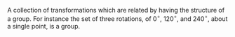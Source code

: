 A collection of transformations which are related by having the
structure of a group. For instance the set of three rotations, of
$0^{\circ}$, $120^{\circ}$, and $240^{\circ}$, about a single point, is
a group.
